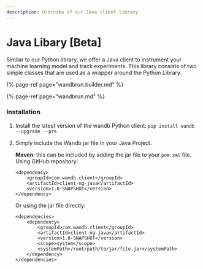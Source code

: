 ```yaml
---
description: Overview of our Java client library
---
```


# Java Libary \[Beta\]

Similar to our Python library, we offer a Java client to instrument your machine learning model and track experiments. This library consists of two simple classes that are used as a wrapper around the Python Library.

{% page-ref page="wandbrun.builder.md" %}

{% page-ref page="wandbrun.md" %}

### Installation

1. Install the latest version of the wandb Python client: `pip install wandb --upgrade --pre`
2. Simply include the Wandb jar file in your Java Project.

   **Maven**: this can be included by adding the jar file to your `pom.xml`  file.  
   Using GitHub repository:

   ```markup
   <dependency>
       <groupId>com.wandb.client</groupId>
       <artifactId>client-ng-java</artifactId>
       <version>1.0-SNAPSHOT</version>
   </dependency>
   ```

   Or using the jar file directly:

   ```markup
   <dependencies>
       <dependency>
           <groupId>com.wandb.client</groupId>
           <artifactId>client-ng-java</artifactId>
           <version>1.0-SNAPSHOT</version>
           <scope>system</scope>
           <systemPath>/root/path/to/jar/file.jar</systemPath>
       </dependency>
   </dependencies>
   ```

